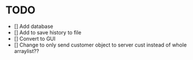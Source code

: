 # TODO
- [] Add database
- [] Add to save history to file
- [] Convert to GUI
- [] Change to only send customer object to server cust instead of whole arraylist??

